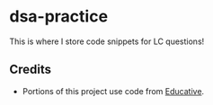 # dsa-practice

This is where I store code snippets for LC questions!


## Credits

- Portions of this project use code from [Educative](https://www.educative.io/path/grokking-blind-75-in-python-mastery-through-coding-patterns).
